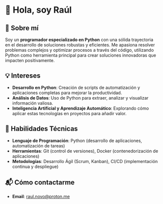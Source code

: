 # 👋 Hola, soy Raúl

## 🚀 Sobre mí
Soy un **programador especializado en Python** con una sólida trayectoria en el desarrollo de soluciones robustas y eficientes. Me apasiona resolver problemas complejos y optimizar procesos a través del código, utilizando Python como herramienta principal para crear soluciones innovadoras que impacten positivamente.

## 💡 Intereses
- **Desarrollo en Python**: Creación de scripts de automatización y aplicaciones completas para mejorar la productividad.
- **Análisis de Datos**: Uso de Python para extraer, analizar y visualizar información valiosa.
- **Inteligencia Artificial y Aprendizaje Automático**: Explorando cómo aplicar estas tecnologías en proyectos para añadir valor.

## 🔧 Habilidades Técnicas
- **Lenguaje de Programación**: Python (desarrollo de aplicaciones, automatización de tareas)
- **Herramientas**: Git (control de versiones), Docker (contenedorización de aplicaciones)
- **Metodologías**: Desarrollo Ágil (Scrum, Kanban), CI/CD (implementación continua y despliegue)

## 📬 Cómo contactarme
- **Email**: raul.novo@proton.me
